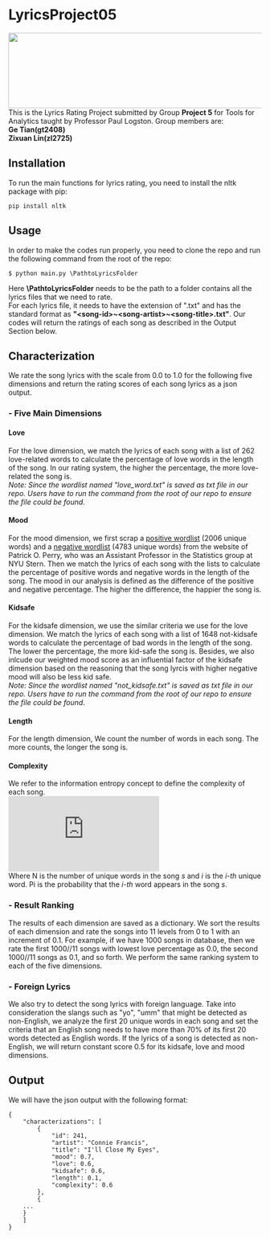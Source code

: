 # LyricsProject05
<img src="http://s5304.pcdn.co/guides/wp-content/uploads/cache/2017/12/Holiday_Song_Lyrics/2789392564.jpg" width="800" height="150"/>  <br /> 
This is the Lyrics Rating Project submitted by Group **Project 5** for Tools for Analytics taught by Professor Paul Logston.
Group members are:  <br />
**Ge Tian(gt2408)** <br />
**Zixuan Lin(zl2725)** <br />

## Installation
To run the main functions for lyrics rating, you need to install the nltk package with pip:
```
pip install nltk
```
## Usage
In order to make the codes run properly, you need to clone the repo and run the following command from the root of the repo:  <br /> 
```
$ python main.py \PathtoLyricsFolder
```
Here **\PathtoLyricsFolder** needs to be the path to a folder contains all the lyrics files that we need to rate.  <br /> 
For each lyrics file, it needs to have the extension of ".txt" and has the standard format as **"<song-id\>\~<song-artist\>\~<song-title\>.txt"**. Our codes will return the ratings of each song as described in the Output Section below.  <br /> 

## Characterization
We rate the song lyrics with the scale from 0.0 to 1.0 for the following five dimensions and return the rating scores of each song lyrics as a json output.

### - Five Main Dimensions
#### **Love**
For the love dimension, we match the lyrics of each song with a list of 262 love-related words to calculate the percentage of love words in the length of the song. In our rating system, the higher the percentage, the more love-related the song is.  <br /> 
*Note: Since the wordlist named "love_word.txt" is saved as txt file in our repo. Users have to run the command from the root of our repo to ensure the file could be found.*  <br />

#### **Mood**
For the mood dimension, we first scrap a [positive wordlist](http://ptrckprry.com/course/ssd/data/positive-words.txt) (2006 unique words) and a [negative wordlist](http://ptrckprry.com/course/ssd/data/negative-words.txt) (4783 unique words) from the website of Patrick O. Perry, who was an Assistant Professor in the Statistics group at NYU Stern. Then we match the lyrics of each song with the lists to calculate the percentage of positive words and negative words in the length of the song. The mood in our analysis is defined as the difference of the positive and negative percentage. The higher the difference, the happier the song is.    <br />

#### **Kidsafe**
For the kidsafe dimension, we use the similar criteria we use for the love dimension. We match the lyrics of each song with a list of 1648 not-kidsafe words to calculate the percentage of bad words in the length of the song. The lower the percentage, the more kid-safe the song is. Besides, we also inlcude our weighted mood score as an influential factor of the kidsafe dimension based on the reasoning that the song lyrcis with higher negative mood will also be less kid safe.   <br />
*Note: Since the wordlist named "not_kidsafe.txt" is saved as txt file in our repo. Users have to run the command from the root of our repo to ensure the file could be found.*   <br />

#### **Length**
For the length dimension, We count the number of words in each song. The more counts, the longer the song is.   <br />

#### **Complexity**
We refer to the information entropy concept to define the complexity of each song.  <br /> 
![equation](https://latex.codecogs.com/gif.latex?Comp_%7Bs%7D%3D%20-%5Csum_%7Bi%7D%5E%7BN%7DP_%7Bi%7Dlog_%7B2%7D%7BP_%7Bi%7D%7D)
 <br />
Where N is the number of unique words in the song *s* and *i* is the *i-th* unique word. Pi is the probability that the *i-th* word appears in the song *s*.  <br />

### - Result Ranking
The results of each dimension are saved as a dictionary. We sort the results of each dimension and rate the songs into 11 levels from 0 to 1 with an increment of 0.1. For example, if we have 1000 songs in database, then we rate the first 1000//11 songs with lowest love percentage as 0.0, the second 1000//11 songs as 0.1, and so forth. We perform the same ranking system to each of the five dimensions.  <br />

### - Foreign Lyrics
We also try to detect the song lyrics with foreign language. Take into consideration the slangs such as "yo", "umm" that might be detected as non-English, we analyze the first 20 unique words in each song and set the criteria that an English song needs to have more than 70% of its first 20 words detected as English words. If the lyrics of a song is detected as non-English, we will return constant score 0.5 for its kidsafe, love and mood dimensions.  <br />

## Output
We will have the json output with the following format:
```
{
    "characterizations": [
        {
            "id": 241,
            "artist": "Connie Francis",
            "title": "I'll Close My Eyes",
            "mood": 0.7,
            "love": 0.6,
            "kidsafe": 0.6,
            "length": 0.1,
            "complexity": 0.6
        },
        {
	...
	}
    ]
}
```
